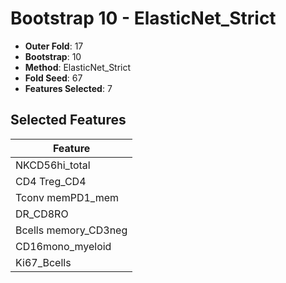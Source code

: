 # Bootstrap 10 - ElasticNet_Strict

- **Outer Fold**: 17
- **Bootstrap**: 10
- **Method**: ElasticNet_Strict
- **Fold Seed**: 67
- **Features Selected**: 7

## Selected Features

| Feature |
|---------|
| NKCD56hi_total |
| CD4 Treg_CD4 |
| Tconv memPD1_mem |
| DR_CD8RO |
| Bcells memory_CD3neg |
| CD16mono_myeloid |
| Ki67_Bcells |
